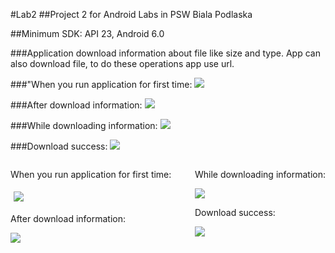 #Lab2
##Project 2 for Android Labs in PSW Biala Podlaska

##Minimum SDK: API 23, Android 6.0

###Application download information about file like size and type. App can also download file, to do these operations app use url.


###"When you run application for first time:
<img src="https://cloud.githubusercontent.com/assets/17574275/21521162/b4c28a58-ccfa-11e6-8658-4df1bcf8ead9.png"/>

###After download information: 
<img src="https://cloud.githubusercontent.com/assets/17574275/21521423/20b219a2-ccfd-11e6-9fd9-686772879c4c.png"/>

###While downloading information:
<img src="https://cloud.githubusercontent.com/assets/17574275/21521500/c33e1a54-ccfd-11e6-8177-b522dc49fbd5.png"/>

###Download success:
<img src="https://cloud.githubusercontent.com/assets/17574275/21521540/3b4d2116-ccfe-11e6-996f-50de17b23d79.png"/>


<div style="overflow: hidden;">

<div style="float: left; overflow: hidden;">

<div>
<p>When you run application for first time:</p>
<img src="https://cloud.githubusercontent.com/assets/17574275/21521162/b4c28a58-ccfa-11e6-8658-4df1bcf8ead9.png" style="margin: 5px;overflow: hidden;"/>     
</div>
<div>
<p>After download information:</p>
<img src="https://cloud.githubusercontent.com/assets/17574275/21521423/20b219a2-ccfd-11e6-9fd9-686772879c4c.png"/>   
</div>

</div>


<div style="float: right; overflow: hidden;">

<div>
<p>While downloading information: </p>
<img src="https://cloud.githubusercontent.com/assets/17574275/21521500/c33e1a54-ccfd-11e6-8177-b522dc49fbd5.png"/>    
</div>
<div>
<p>Download success:</p>
<img src="https://cloud.githubusercontent.com/assets/17574275/21521540/3b4d2116-ccfe-11e6-996f-50de17b23d79.png"/>   
</div>

</div>


</div>

